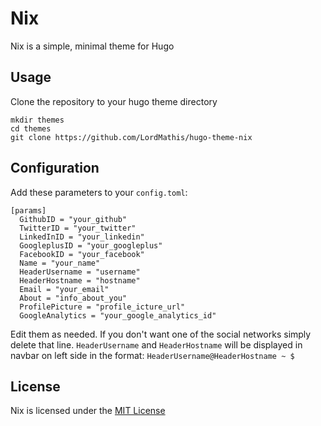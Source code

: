# Nix

Nix is a simple, minimal theme for Hugo

## Usage

Clone the repository to your hugo theme directory

```
mkdir themes
cd themes
git clone https://github.com/LordMathis/hugo-theme-nix
```

## Configuration

Add these parameters to your `config.toml`:

```
[params]
  GithubID = "your_github"
  TwitterID = "your_twitter"
  LinkedInID = "your_linkedin"
  GoogleplusID = "your_googleplus"
  FacebookID = "your_facebook"
  Name = "your_name"
  HeaderUsername = "username"
  HeaderHostname = "hostname"
  Email = "your_email"
  About = "info_about_you"
  ProfilePicture = "profile_icture_url"
  GoogleAnalytics = "your_google_analytics_id"
```

Edit them as needed. If you don't want one of the social networks simply delete that line. `HeaderUsername` and `HeaderHostname` will be displayed in navbar on left side in the format: `HeaderUsername@HeaderHostname ~ $`

## License

Nix is licensed under the [MIT License](LICENSE.md) 
